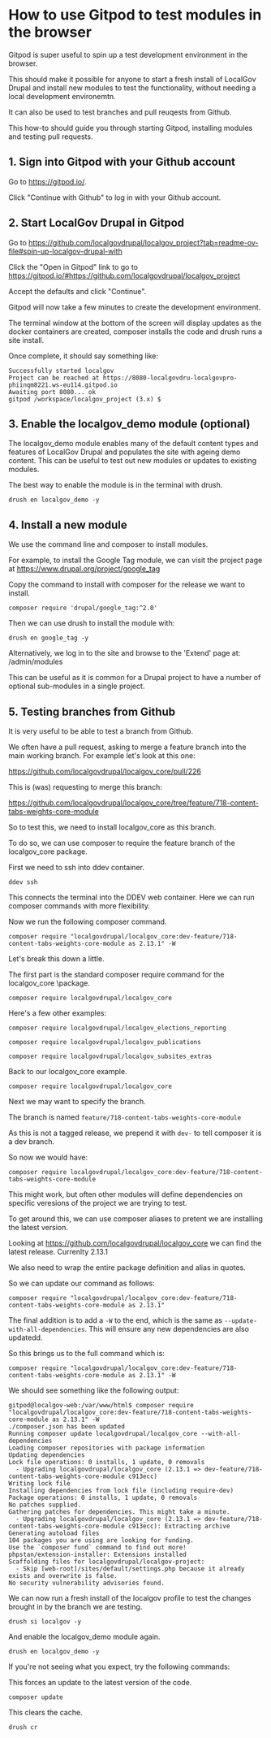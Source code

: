 # How to use Gitpod to test modules in the browser

Gitpod is super useful to spin up a test development environment in the browser.

This should make it possible for anyone to start a fresh install of LocalGov
Drupal and install new modules to test the functionality, without needing a
local development environemtn.

It can also be used to test branches and pull reuqests from Github.

This how-to should guide you through starting Gitpod, installing modules and
testing pull requests.

## 1. Sign into Gitpod with your Github account

Go to https://gitpod.io/.

Click "Continue with Github" to log in with your Github account.

## 2. Start LocalGov Drupal in Gitpod

Go to https://github.com/localgovdrupal/localgov_project?tab=readme-ov-file#spin-up-localgov-drupal-with

Click the "Open in Gitpod" link to go to https://gitpod.io/#https://github.com/localgovdrupal/localgov_project

Accept the defaults and click "Continue".

Gitpod will now take a few minutes to create the development environment.

The terminal window at the bottom of the screen will display updates as the
docker containers are created, composer installs the code and drush runs a site
install.

Once complete, it should say something like:

```
Successfully started localgov
Project can be reached at https://8080-localgovdru-localgovpro-phiinqm8221.ws-eu114.gitpod.io
Awaiting port 8080... ok
gitpod /workspace/localgov_project (3.x) $
```

## 3. Enable the localgov_demo module (optional)

The localgov_demo module enables many of the default content types and features
of LocalGov Drupal and populates the site with ageing demo content. This can
be useful to test out new modules or updates to existing modules.

The best way to enable the module is in the terminal with drush.

```
drush en localgov_demo -y
```

## 4. Install a new module

We use the command line and composer to install modules.

For example, to install the Google Tag module, we can visit the project page at
https://www.drupal.org/project/google_tag

Copy the command to install with composer for the release we want to install.

```
composer require 'drupal/google_tag:^2.0'
```
Then we can use drush to install the module with:

```
drush en google_tag -y
```

Alternatively, we log in to the site and browse to the 'Extend' page at:
/admin/modules

This can be useful as it is common for a Drupal project to have a number of
optional sub-modules in a single project.

## 5. Testing branches from Github

It is very useful to be able to test a branch from Github.

We often have a pull request, asking to merge a feature branch into the main
working branch. For example let's look at this one:

https://github.com/localgovdrupal/localgov_core/pull/226

This is (was) requesting to merge this branch:

https://github.com/localgovdrupal/localgov_core/tree/feature/718-content-tabs-weights-core-module

So to test this, we need to install localgov_core as this branch.

To do so, we can use composer to require the feature branch of the localgov_core
package.

First we need to ssh into ddev container.

```
ddev ssh
```

This connects the terminal into the DDEV web container. Here we can run composer
commands with more flexibility.

Now we run the following composer command.


```
composer require "localgovdrupal/localgov_core:dev-feature/718-content-tabs-weights-core-module as 2.13.1" -W
```

Let's break this down a little.

The first part is the standard composer require command for the localgov_core
\package.

```
composer require localgovdrupal/localgov_core
```
Here's a few other examples:

```
composer require localgovdrupal/localgov_elections_reporting
```

```
composer require localgovdrupal/localgov_publications
```

```
composer require localgovdrupal/localgov_subsites_extras
```
Back to our localgov_core example.

```
composer require localgovdrupal/localgov_core
```
Next we may want to specify the branch.

The branch is named `feature/718-content-tabs-weights-core-module`

As this is not a tagged release, we prepend it with `dev-` to tell composer it
is a dev branch.

So now we would have:

```
composer require localgovdrupal/localgov_core:dev-feature/718-content-tabs-weights-core-module
```

This might work, but often other modules will define dependencies on specific
veresions of the project we are trying to test.

To get around this, we can use composer aliases to pretent we are installing the
latest version.

Looking at https://github.com/localgovdrupal/localgov_core we can find the
latest release. Currenlty 2.13.1


We also need to wrap the entire package definition and alias in quotes.

So we can update our command as follows:

```
composer require "localgovdrupal/localgov_core:dev-feature/718-content-tabs-weights-core-module as 2.13.1"
```

The final addition is to add a `-W` to the end, which is the same as
`--update-with-all-dependencies`. This will ensure any new dependencies are
also updatedd.

So this brings us to the full command which is:

```
composer require "localgovdrupal/localgov_core:dev-feature/718-content-tabs-weights-core-module as 2.13.1" -W
```

We should see something like the following output:

```
gitpod@localgov-web:/var/www/html$ composer require "localgovdrupal/localgov_core:dev-feature/718-content-tabs-weights-core-module as 2.13.1" -W
./composer.json has been updated
Running composer update localgovdrupal/localgov_core --with-all-dependencies
Loading composer repositories with package information
Updating dependencies
Lock file operations: 0 installs, 1 update, 0 removals
  - Upgrading localgovdrupal/localgov_core (2.13.1 => dev-feature/718-content-tabs-weights-core-module c913ecc)
Writing lock file
Installing dependencies from lock file (including require-dev)
Package operations: 0 installs, 1 update, 0 removals
No patches supplied.
Gathering patches for dependencies. This might take a minute.
  - Upgrading localgovdrupal/localgov_core (2.13.1 => dev-feature/718-content-tabs-weights-core-module c913ecc): Extracting archive
Generating autoload files
104 packages you are using are looking for funding.
Use the `composer fund` command to find out more!
phpstan/extension-installer: Extensions installed
Scaffolding files for localgovdrupal/localgov-project:
  - Skip [web-root]/sites/default/settings.php because it already exists and overwrite is false.
No security vulnerability advisories found.
```

We can now run a fresh install of the localgov profile to test the changes
brought in by the branch we are testing.

```
drush si localgov -y
```

And enable the localgov_demo module again.

```
drush en localgov_demo -y
```

If you're not seeing what you expect, try the following commands:

This forces an update to the latest version of the code.

```
composer update
```

This clears the cache.

```
drush cr
```


